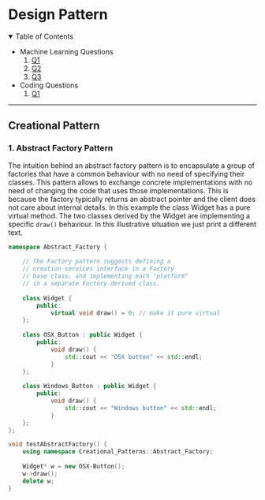 # Design Pattern

<!-- TABLE OF CONTENTS -->
<details open="open">
  <summary>Table of Contents</summary>    
  <ul>
    <li>
      Machine Learning Questions
      <ol type="1">
        <li><a href="#q1">Q1</a></li>
        <li><a href="#q2">Q2</a></li>
        <li><a href="#q3">Q3</a></li>
      </ol>
    </li>
    <li>
      Coding Questions
      <ol type="1">
        <li><a href="#coding-questions">Q1</a></li>
      </ol>
    </li>
  </ul>
</details>

---

## Creational Pattern

### 1. Abstract Factory Pattern

The intuition behind an abstract factory pattern is to encapsulate a group of factories that have a common behaviour with no need of specifying their classes. This pattern allows to exchange concrete implementations with no need of changing the code that uses those implementations. This is because the factory typically returns an abstract pointer and the client does not care about internal details. In this example the class Widget has a pure virtual method. The two classes derived by the Widget are implementing a specific `draw()` behaviour. In this illustrative situation we just print a different text.

```c++
namespace Abstract_Factory {
    
    // The Factory pattern suggests defining a
    // creation services interface in a Factory
    // base class, and implementing each "platform"
    // in a separate Factory derived class.
    
    class Widget {
        public:
            virtual void draw() = 0; // make it pure virtual
    };
  
    class OSX_Button : public Widget {
        public:
            void draw() {
                std::cout << "OSX button" << std::endl;
            }
    };
    
    class Windows_Button : public Widget {
        public:
            void draw() {
                std::cout << "Windows button" << std::endl;
            }
    };
}; 

void testAbstractFactory() {
    using namespace Creational_Patterns::Abstract_Factory;
    
    Widget* w = new OSX-Button();
    w->draw();
    delete w;
}
```









